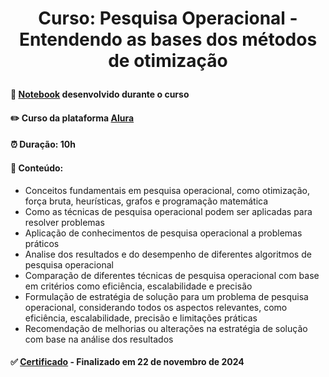 # <p align="center"> <b> Curso: Pesquisa Operacional - Entendendo as bases dos métodos de otimização </b> 

####  📓 <a href="link_do_notebook">Notebook</a> desenvolvido durante o curso 
####  ✏️ Curso da plataforma <a href="https://cursos.alura.com.br/course/pesquisa-operacional-bases-metodos-otimizacao">Alura</a> 
####  ⏰ Duração: 10h 
####  📜 Conteúdo:
- Conceitos fundamentais em pesquisa operacional, como otimização, força bruta, heurísticas, grafos e programação matemática
- Como as técnicas de pesquisa operacional podem ser aplicadas para resolver problemas
- Aplicação de conhecimentos de pesquisa operacional a problemas práticos
- Analise dos resultados e do desempenho de diferentes algoritmos de pesquisa operacional
- Comparação de diferentes técnicas de pesquisa operacional com base em critérios como eficiência, escalabilidade e precisão
- Formulação de estratégia de solução para um problema de pesquisa operacional, considerando todos os aspectos relevantes, como eficiência, escalabilidade, precisão e limitações práticas
- Recomendação de melhorias ou alterações na estratégia de solução com base na análise dos resultados
####  ✅ <a href="https://cursos.alura.com.br/user/diassmatheus/course/pesquisa-operacional-bases-metodos-otimizacao/certificate">Certificado</a> - Finalizado em 22 de novembro de 2024
